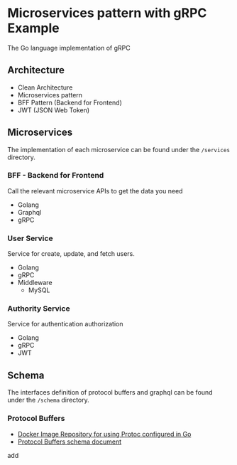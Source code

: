 # Microservices pattern with gRPC Example
The Go language implementation of gRPC

## Architecture
- Clean Architecture
- Microservices pattern
- BFF Pattern (Backend for Frontend)
- JWT (JSON Web Token)

## Microservices
The implementation of each microservice can be found under the `/services` directory.
### BFF - Backend for Frontend
Call the relevant microservice APIs to get the data you need
- Golang
- Graphql
- gRPC

### User Service
Service for create, update, and fetch users.
- Golang
- gRPC
- Middleware
  - MySQL

### Authority Service
Service for authentication authorization
- Golang
- gRPC
- JWT

## Schema
The interfaces definition of protocol buffers and graphql can be found under the `/schema` directory.

### Protocol Buffers
- [Docker Image Repository for using Protoc configured in Go](https://github.com/hizzuu/protoc)
- [Protocol Buffers schema document](https://github.com/hizzuu/grpc-example/tree/main/schema/proto)

add